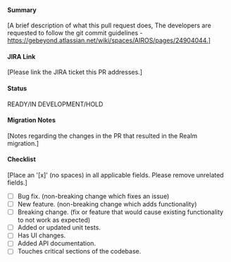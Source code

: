 #### Summary
[A brief description of what this pull request does, The developers are requested to follow the git commit guidelines - https://gebeyond.atlassian.net/wiki/spaces/AIROS/pages/24904044.]

#### JIRA Link
[Please link the JIRA ticket this PR addresses.]

#### Status
READY/IN DEVELOPMENT/HOLD

#### Migration Notes
[Notes regarding the changes in the PR that resulted in the Realm migration.]

#### Checklist
[Place an '[x]' (no spaces) in all applicable fields. Please remove unrelated fields.]
- [ ] Bug fix. (non-breaking change which fixes an issue)
- [ ] New feature. (non-breaking change which adds functionality)
- [ ] Breaking change. (fix or feature that would cause existing functionality to not work as expected)
- [ ] Added or updated unit tests.
- [ ] Has UI changes.
- [ ] Added API documentation.
- [ ] Touches critical sections of the codebase.
